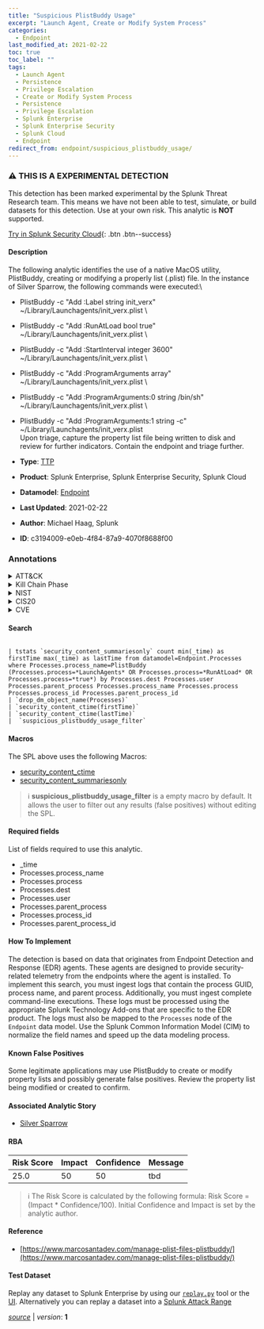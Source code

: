 ```yaml
---
title: "Suspicious PlistBuddy Usage"
excerpt: "Launch Agent, Create or Modify System Process"
categories:
  - Endpoint
last_modified_at: 2021-02-22
toc: true
toc_label: ""
tags:
  - Launch Agent
  - Persistence
  - Privilege Escalation
  - Create or Modify System Process
  - Persistence
  - Privilege Escalation
  - Splunk Enterprise
  - Splunk Enterprise Security
  - Splunk Cloud
  - Endpoint
redirect_from: endpoint/suspicious_plistbuddy_usage/
---
```


### :warning: THIS IS A EXPERIMENTAL DETECTION
This detection has been marked experimental by the Splunk Threat Research team. This means we have not been able to test, simulate, or build datasets for this detection. Use at your own risk. This analytic is **NOT** supported.


[Try in Splunk Security Cloud](https://www.splunk.com/en_us/cyber-security.html){: .btn .btn--success}

#### Description

The following analytic identifies the use of a native MacOS utility, PlistBuddy, creating or modifying a properly list (.plist) file. In the instance of Silver Sparrow, the following commands were executed:\
- PlistBuddy -c &#34;Add :Label string init_verx&#34; ~/Library/Launchagents/init_verx.plist \
- PlistBuddy -c &#34;Add :RunAtLoad bool true&#34; ~/Library/Launchagents/init_verx.plist \
- PlistBuddy -c &#34;Add :StartInterval integer 3600&#34; ~/Library/Launchagents/init_verx.plist \
- PlistBuddy -c &#34;Add :ProgramArguments array&#34; ~/Library/Launchagents/init_verx.plist \
- PlistBuddy -c &#34;Add :ProgramArguments:0 string /bin/sh&#34; ~/Library/Launchagents/init_verx.plist \
- PlistBuddy -c &#34;Add :ProgramArguments:1 string -c&#34; ~/Library/Launchagents/init_verx.plist \
Upon triage, capture the property list file being written to disk and review for further indicators. Contain the endpoint and triage further.

- **Type**: [TTP](https://github.com/splunk/security_content/wiki/Detection-Analytic-Types)
- **Product**: Splunk Enterprise, Splunk Enterprise Security, Splunk Cloud
- **Datamodel**: [Endpoint](https://docs.splunk.com/Documentation/CIM/latest/User/Endpoint)
- **Last Updated**: 2021-02-22
- **Author**: Michael Haag, Splunk
- **ID**: c3194009-e0eb-4f84-87a9-4070f8688f00

### Annotations
<details>
  <summary>ATT&CK</summary>

<div markdown="1">

#### [ATT&CK](https://attack.mitre.org/)

| ID          | Technique   | Tactic         |
| ----------- | ----------- |--------------- |
| [T1543.001](https://attack.mitre.org/techniques/T1543/001/) | Launch Agent | Persistence, Privilege Escalation |

| [T1543](https://attack.mitre.org/techniques/T1543/) | Create or Modify System Process | Persistence, Privilege Escalation |

</div>
</details>


<details>
  <summary>Kill Chain Phase</summary>

<div markdown="1">

* Installation
* Exploitation


</div>
</details>


<details>
  <summary>NIST</summary>

<div markdown="1">

* DE.CM



</div>
</details>

<details>
  <summary>CIS20</summary>

<div markdown="1">

* CIS 10



</div>
</details>

<details>
  <summary>CVE</summary>

<div markdown="1">


</div>
</details>


#### Search

```

| tstats `security_content_summariesonly` count min(_time) as firstTime max(_time) as lastTime from datamodel=Endpoint.Processes where Processes.process_name=PlistBuddy (Processes.process=*LaunchAgents* OR Processes.process=*RunAtLoad* OR Processes.process=*true*) by Processes.dest Processes.user Processes.parent_process Processes.process_name Processes.process Processes.process_id Processes.parent_process_id 
| `drop_dm_object_name(Processes)` 
| `security_content_ctime(firstTime)`
| `security_content_ctime(lastTime)` 
|  `suspicious_plistbuddy_usage_filter`
```

#### Macros
The SPL above uses the following Macros:
* [security_content_ctime](https://github.com/splunk/security_content/blob/develop/macros/security_content_ctime.yml)
* [security_content_summariesonly](https://github.com/splunk/security_content/blob/develop/macros/security_content_summariesonly.yml)

> :information_source:
> **suspicious_plistbuddy_usage_filter** is a empty macro by default. It allows the user to filter out any results (false positives) without editing the SPL.



#### Required fields
List of fields required to use this analytic.
* _time
* Processes.process_name
* Processes.process
* Processes.dest
* Processes.user
* Processes.parent_process
* Processes.process_id
* Processes.parent_process_id



#### How To Implement
The detection is based on data that originates from Endpoint Detection and Response (EDR) agents. These agents are designed to provide security-related telemetry from the endpoints where the agent is installed. To implement this search, you must ingest logs that contain the process GUID, process name, and parent process. Additionally, you must ingest complete command-line executions. These logs must be processed using the appropriate Splunk Technology Add-ons that are specific to the EDR product. The logs must also be mapped to the `Processes` node of the `Endpoint` data model. Use the Splunk Common Information Model (CIM) to normalize the field names and speed up the data modeling process.
#### Known False Positives
Some legitimate applications may use PlistBuddy to create or modify property lists and possibly generate false positives. Review the property list being modified or created to confirm.

#### Associated Analytic Story
* [Silver Sparrow](/stories/silver_sparrow)




#### RBA

| Risk Score  | Impact      | Confidence   | Message      |
| ----------- | ----------- |--------------|--------------|
| 25.0 | 50 | 50 | tbd |


> :information_source:
> The Risk Score is calculated by the following formula: Risk Score = (Impact * Confidence/100). Initial Confidence and Impact is set by the analytic author.


#### Reference

* [https://www.marcosantadev.com/manage-plist-files-plistbuddy/](https://www.marcosantadev.com/manage-plist-files-plistbuddy/)



#### Test Dataset
Replay any dataset to Splunk Enterprise by using our [`replay.py`](https://github.com/splunk/attack_data#using-replaypy) tool or the [UI](https://github.com/splunk/attack_data#using-ui).
Alternatively you can replay a dataset into a [Splunk Attack Range](https://github.com/splunk/attack_range#replay-dumps-into-attack-range-splunk-server)




[*source*](https://github.com/splunk/security_content/tree/develop/detections/endpoint/suspicious_plistbuddy_usage.yml) \| *version*: **1**